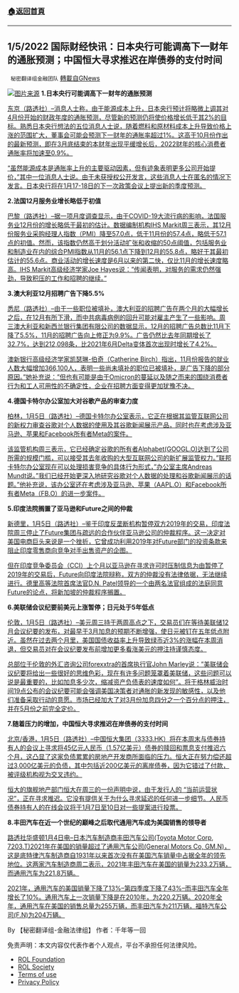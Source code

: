 ###  [:house:返回首頁](https://github.com/ourhimalayas/txt)
---


## 1/5/2022 国际财经快讯：日本央行可能调高下一财年的通胀预测；中国恒大寻求推迟在岸债券的支付时间
` 秘密翻译组金融团队` [轉載自GNews](https://gnews.org/zh-hans/1825243/)

![](https://assets.gnews.org/wp-content/uploads/2022/01/20210105-2.jpg)[图片来源](https://dzm0ugdauank9.cloudfront.net/wp-content/uploads/2022/01/2022-01-05T093145Z_2_LYNXMPEI040BG_RTROPTP_0_JAPAN-ECONOMY-BOJ_1.jpg)
**1.日本央行可能调高下一财年的通胀预测**

[东京（路透社）–消息人士称，由于能源成本上升，日本央行预计将略微上调其对4月份开始的财政年度的通胀预测，尽管新的预测仍将使价格增长低于其2%的目标。熟悉日本央行想法的五位消息人士说，随着燃料和原材料成本上升导致价格上涨的范围扩大，董事会可能会预测下一财年的通胀率超过1%。这高于10月份作出的最新预测，即在3月底结束的本财年出现平缓增长后，2022财年的核心消费者通胀率将加速至0.9%。](https://www.oann.com/boj-may-revise-up-next-fiscal-years-inflation-forecast-sources/)

[“虽然能源成本是通胀率上升的主要驱动因素，但有迹象表明更多公司开始提价，”其中一位消息人士说。由于未获授权公开发言，这些消息人士在匿名的情况下发言。日本央行将在1月17-18日的下一次政策会议上提出新的季度预测。](https://www.oann.com/boj-may-revise-up-next-fiscal-years-inflation-forecast-sources/)

**2.法国12月服务业增长略低于初值**

[巴黎（路透社）–据一项月度调查显示，由于COVID-19大流行病的影响，法国服务业12月份的增长略低于最初的估计。数据编制机构IHS Markit周三表示，其12月份服务业采购经理人指数（PMI）降至57.0点，低于11月份的57.4点，略低于57.1点的初值。然而，该指数仍然高于划分活动扩张和收缩的50点阈值，包括服务业和制造业在内的综合PMI指数从11月的56.1点下降到12月的55.8点，略好于其最初估计的55.6点。商业活动的增长速度是6月以来的第二快，仅比11月的增长速度略高。IHS Markit高级经济学家Joe Hayes说：”传闻表明，对服务的需求仍然强劲，导致积压的工作和招聘的继续。”](https://www.oann.com/french-services-growth-in-december-slightly-below-initial-reading-pmi/)

**3.澳大利亚12月招聘广告下降5.5%**

[悉尼（路透社）–由于一些职位被填补，澳大利亚的招聘广告在两个月的大幅增长之后，在12月有所下滑，而中共病毒病例的回升可能对雇主产生了一些影响。周三澳大利亚和新西兰银行集团有限公司的数据显示，12月的招聘广告总数比11月下降了5.5%，11月的招聘广告向上修正为9.9%。广告仍然比去年同期增长了32.7%，达到212,098条，比2021年6月Delta变体首次出现时增长了4.2%。](https://www.oann.com/australia-job-advertisements-fall-5-5-in-dec-anz/)

[澳新银行高级经济学家凯瑟琳-伯奇（Catherine Birch）指出，11月份报告的就业人数大幅增加366,100人，表明一些尚未填补的职位已被填补，是广告下降的部分原因。”她补充说：”但也有可能是由于Omicron的蔓延以及随之而来的围绕消费者行为和工人可用性的不确定性，企业在招聘方面变得更加犹豫不决。](https://www.oann.com/australia-job-advertisements-fall-5-5-in-dec-anz/)

**4.德国卡特尔办公室加大对谷歌产品的审查力度**

[柏林，1月5日（路透社）–德国卡特尔办公室表示，它正在根据其监管互联网公司的新权力审查谷歌对个人数据的使用及其谷歌新闻展示产品，同时也在考虑涉及亚马逊、苹果和Facebook所有者Meta的案件。](https://www.reuters.com/technology/german-cartel-office-examining-google-considering-cases-involving-amazon-apple-2022-01-05/)

[该监管机构周三表示，它已经确定谷歌的所有者Alphabet(GOOGL.O)达到了公司所需的规模门槛，可以接受其去年收购的大型互联网公司的新扩展监管权力。”联邦卡特尔办公室现在可以处理损害竞争的具体行为形式，”办公室主席Andreas Mundt说。”我们已经开始更深入地研究谷歌对个人数据的处理和谷歌新闻展示的话题。”他补充说，该办公室还在考虑涉及亚马逊、苹果（AAPL.O）和Facebook所有者Meta（FB.O）的进一步案件。](https://www.reuters.com/technology/german-cartel-office-examining-google-considering-cases-involving-amazon-apple-2022-01-05/)

**5.印度法院搁置了亚马逊和Future之间的仲裁**

[新德里，1月5日（路透社）–鉴于印度反垄断机构暂停双方2019年的交易，印度法院周三停止了Future集团与疏远的合作伙伴亚马逊公司的仲裁程序。这一决定对美国电商巨头来说是一个挫折，它曾成功利用2019年对Future部门的投资条款来阻止印度零售商向竞争对手出售资产的企图。](https://www.reuters.com/world/india/indian-court-puts-hold-arbitration-between-amazon-future-2022-01-05/)

[但在印度竞争委员会（CCI）上个月以亚马逊在寻求许可时压制信息为由暂停了2019年的交易后，Future向印度法院辩称，双方的仲裁没有法律依据，无法继续进行。德里高等法院首席法官D.N. Patel领导的一个由两名法官组成的法庭同意Future的论点，将新加坡的仲裁程序搁置。](https://www.reuters.com/world/india/indian-court-puts-hold-arbitration-between-amazon-future-2022-01-05/)

**6.美联储会议纪要前美元上涨暂停；日元处于5年低点**

[伦敦，1月5日（路透社）–美元周三持于两周高点之下，交易员们在等待美联储12月会议纪要的发布，对最早于3月加息的预期不断增强，使日元被钉在五年低点附近。虽然在过去两个月里，美国国债收益率上升导致绿币近3%的涨幅在本周消退，但交易员对在会议纪要发布前增加更多看涨美元的押注持谨慎态度。](https://www.reuters.com/markets/currencies/dollars-rise-pauses-before-fed-minutes-yen-5-year-lows-2022-01-05/)

[总部位于伦敦的外汇咨询公司forexxtra的首席执行官John Marley说：”美联储会议纪要将给出一些很好的思维色彩，现在有许多问题笼罩着美联储，这些问题可以说是最重要的，比如加息多少次，缩减资产负债表的速度如何”。将于格林威治时间19点公布的会议纪要可能会强调美国决策者对通胀的新发现的敏感性，以及他们准备采取行动的意愿。市场已经加大了对3月份加息四分之一个百分点的押注，并在5月份之前完全定价。](https://www.reuters.com/markets/currencies/dollars-rise-pauses-before-fed-minutes-yen-5-year-lows-2022-01-05/)

**7.随着压力的增加，中国恒大寻求推迟在岸债券的支付时间**

[北京/香港，1月5日（路透社）–中国恒大集团（3333.HK）将在本周末与债券持有人的会议上寻求将45亿元人民币（1.57亿美元）债券的赎回和票息支付推迟六个月，这凸显了这家负债累累的房地产开发商所面临的压力。恒大正在努力偿还超过3,000亿美元的负债，其中包括近200亿美元的离岸债券，因为它错过了付款，被评级机构视为交叉违约。](https://www.reuters.com/business/china-evergrande-hold-meeting-with-bondholders-jan-7-10-2022-01-05/)

[恒大的旗舰地产部门恒大在周三的一份声明中说，由于发行人的 “当前运营状况”，正在寻求推迟。它没有提供关于为什么寻求延迟的任何进一步细节。人民币债券持有人的在线会议将于1月7日至10日对一些提案进行投票。](https://www.reuters.com/business/china-evergrande-hold-meeting-with-bondholders-jan-7-10-2022-01-05/)

**8.丰田汽车在近一个世纪的巅峰之后取代通用汽车成为美国销售的领导者**

[路透社华盛顿1月4日电–日本汽车制造商丰田汽车公司(Toyota Motor Corp, 7203.T)2021年在美国的销量超过了通用汽车公司(General Motors Co, GM.N)，这是底特律汽车制造商自1931年以来首次没有在美国汽车销量中占据全年的领先地位。这两家汽车制造商周二表示，2021年丰田汽车在美国的销量为233.2万辆，而通用汽车为221.8万辆。](https://www.reuters.com/business/autos-transportation/toyota-poised-dethrone-gm-2021-us-sales-leader-2022-01-04/)

[2021年，通用汽车的美国销量下降了13%–第四季度下降了43%–而丰田汽车全年增长了10%。通用汽车上一次销量下降是在2010年，为220.2万辆。2020年全年，通用汽车在美国的销售总量为255万辆，而丰田汽车为211万辆，福特汽车公司(F.N)为204万辆。](https://www.reuters.com/business/autos-transportation/toyota-poised-dethrone-gm-2021-us-sales-leader-2022-01-04/)

By 【秘密翻译组-金融法律组】
作者：千年等一回

 

免责声明：本文内容仅代表作者个人观点，平台不承担任何法律风险。

- [ROL Foundation](https://rolfoundation.org/)
- [ROL Society](https://rolsociety.org/)
- [Terms of use](https://gnews.org/terms-of-use-3/)
- [Privacy Policy](https://gnews.org/privacy-policy/)
